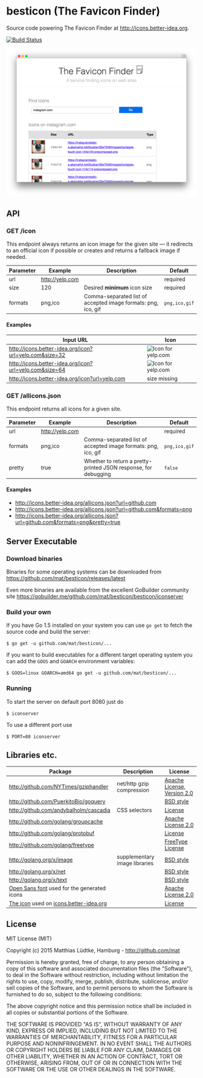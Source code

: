 # besticon (The Favicon Finder)

Source code powering The Favicon Finder at <http://icons.better-idea.org>.

[![Build Status](https://travis-ci.org/mat/besticon.svg?branch=master)](https://travis-ci.org/mat/besticon)

[![Screenshot of The Favicon Finder](the-icon-finder.png)](http://icons.better-idea.org)


## API

### GET /icon

This endpoint always returns an icon image for the given site — it redirects to an official icon if possible or creates and returns a fallback image if needed.

Parameter | Example         | Description    | Default
--------  | --------        | --------       | ---- 
url       | http://yelp.com |                                   | required
size      | 120             | Desired **minimum** icon size | required
formats   | png,ico         | Comma-separated list of accepted image formats: png, ico, gif | `png,ico,gif`

#### Examples

|Input URL | Icon |
|----------|------|
|<http://icons.better-idea.org/icon?url=yelp.com&size=32>|![Icon for yelp.com](http://icons.better-idea.org/icon?url=yelp.com&size=32)|
|<http://icons.better-idea.org/icon?url=yelp.com&size=64>|![Icon for yelp.com](http://icons.better-idea.org/icon?url=yelp.com&size=64)|
|<http://icons.better-idea.org/icon?url=yelp.com>|size missing|



### GET /allicons.json

This endpoint returns all icons for a given site.

Parameter | Example         | Description | Default
--------  | --------        | ---------   | ---- 
url       | http://yelp.com |             | required
formats   | png,ico         | Comma-separated list of accepted image formats: png, ico, gif | `png,ico,gif`
pretty    | true            | Whether to return a pretty-printed JSON response, for debugging | `false`

#### Examples

* <http://icons.better-idea.org/allicons.json?url=github.com>
* <http://icons.better-idea.org/allicons.json?url=github.com&formats=png>
* <http://icons.better-idea.org/allicons.json?url=github.com&formats=png&pretty=true>


## Server Executable

### Download binaries

Binaries for some operating systems can be downloaded from <https://github.com/mat/besticon/releases/latest>

Even more binaries are available from the excellent GoBuilder community site <https://gobuilder.me/github.com/mat/besticon/besticon/iconserver>

### Build your own

If you have Go 1.5 installed on your system you can use `go get` to fetch the source code and build the server:

	$ go get -u github.com/mat/besticon/...

If you want to build executables for a different target operating system you can add the `GOOS` and `GOARCH` environment variables:

	$ GOOS=linux GOARCH=amd64 go get -u github.com/mat/besticon/...

### Running

To start the server on default port 8080 just do

	$ iconserver
	
To use a different port use

	$ PORT=80 iconserver



## Libraries etc.

Package | Description | License
------  | ----------  | ------
<http://github.com/NYTimes/gziphandler> | net/http gzip compression | [Apache License, Version 2.0](https://github.com/NYTimes/gziphandler/blob/master/LICENSE.md) |
<http://github.com/PuerkitoBio/goquery> |  |[BSD style](https://github.com/PuerkitoBio/goquery/blob/master/LICENSE) |
<http://github.com/andybalholm/cascadia> | CSS selectors| [License](https://github.com/andybalholm/cascadia/blob/master/LICENSE) |
<http://github.com/golang/groupcache> | | [Apache License 2.0](https://github.com/golang/groupcache/blob/master/LICENSE)
<http://github.com/golang/protobuf> | | [License](https://github.com/golang/protobuf/blob/master/LICENSE)
<http://github.com/golang/freetype> | | [FreeType License](https://github.com/golang/freetype/blob/master/LICENSE)
<http://golang.org/x/image> | supplementary image libraries | [BSD style](https://github.com/golang/image/blob/master/LICENSE) |
<http://golang.org/x/net> | | [BSD style](https://github.com/golang/net/blob/master/LICENSE)|
<http://golang.org/x/text> | | [BSD style](https://github.com/golang/text/blob/master/LICENSE)|
| [Open Sans font](https://www.google.com/fonts/specimen/Open+Sans) used for the generated icons | | [Apache License 2.0](https://www.apache.org/licenses/LICENSE-2.0.html) |
| [The icon](http://sixrevisions.com/freebies/icons/free-icons-1000/) used on [icons.better-idea.org](http://icons.better-idea.org) | | [License](http://sixrevisions.com/freebies/icons/free-icons-1000/) |


## License

MIT License (MIT)

Copyright (c) 2015 Matthias Lüdtke, Hamburg - <http://github.com/mat>

Permission is hereby granted, free of charge, to any person obtaining a copy
of this software and associated documentation files (the "Software"), to deal
in the Software without restriction, including without limitation the rights
to use, copy, modify, merge, publish, distribute, sublicense, and/or sell
copies of the Software, and to permit persons to whom the Software is
furnished to do so, subject to the following conditions:

The above copyright notice and this permission notice shall be included in all
copies or substantial portions of the Software.

THE SOFTWARE IS PROVIDED "AS IS", WITHOUT WARRANTY OF ANY KIND, EXPRESS OR
IMPLIED, INCLUDING BUT NOT LIMITED TO THE WARRANTIES OF MERCHANTABILITY,
FITNESS FOR A PARTICULAR PURPOSE AND NONINFRINGEMENT. IN NO EVENT SHALL THE
AUTHORS OR COPYRIGHT HOLDERS BE LIABLE FOR ANY CLAIM, DAMAGES OR OTHER
LIABILITY, WHETHER IN AN ACTION OF CONTRACT, TORT OR OTHERWISE, ARISING FROM,
OUT OF OR IN CONNECTION WITH THE SOFTWARE OR THE USE OR OTHER DEALINGS IN THE
SOFTWARE.

